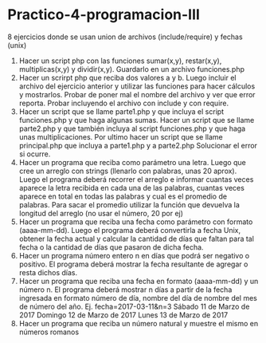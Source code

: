 # Practico-4-programacion-III
8 ejercicios donde se usan union de archivos (include/require) y fechas (unix)

1. Hacer un script php con las funciones sumar(x,y), restar(x,y), multiplicas(x,y) y dividir(x,y). Guardarlo en un archivo funciones.php
2. Hacer un scrirpt php que reciba dos valores a y b. Luego incluir el archivo del ejercicio anterior y utilizar las funciones para hacer cálculos y mostrarlos. Probar de poner mal el nombre del archivo y ver que error reporta. Probar incluyendo el archivo con include y con require.
3. Hacer un script que se llame parte1.php y que incluya el script funciones.php y que haga algunas sumas.
Hacer un script que se llame parte2.php y que también incluya al script funciones.php y que haga unas multiplicaciones.
Por ultimo hacer un script que se llame principal.php que incluya a parte1.php y a parte2.php
Solucionar el error si ocurre.
4. Hacer un  programa que reciba como parámetro una letra. Luego que cree un arreglo con strings (llenarlo con palabras, unas 20 aprox).
Luego el programa deberá recorrer el arreglo e informar cuantas veces aparece la letra recibida en cada una de las palabras, cuantas veces aparece en total en todas las palabras y cual es el promedio de palabras. Para sacar el promedio utilizar la función que devuelva la longitud del arreglo (no usar el número, 20 por ej)
5. Hacer un programa que reciba una fecha como parámetro con formato (aaaa-mm-dd). Luego el programa deberá convertirla a fecha Unix, obtener la fecha actual y calcular la cantidad de días que faltan para tal fecha o la cantidad de días que pasaron de dicha fecha.
6. Hacer un programa número entero n en días que podrá ser negativo o positivo. El programa deberá mostrar la fecha resultante de agregar o resta dichos días.
7. Hacer un programa que reciba una fecha en formato (aaaa-mm-dd) y un número n. El programa deberá mostrar n días a partir de la fecha ingresada en formato número de día, nombre del día de nombre del mes de número del año. 
Ej. fecha=2017-03-11&n=3
Sábado 11 de Marzo de 2017
Domingo 12 de Marzo de 2017
Lunes 13 de Marzo de 2017
8. Hacer un programa que reciba un número natural y muestre el mismo en números romanos 

